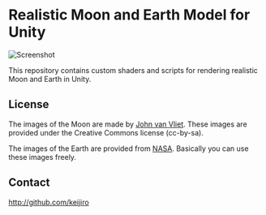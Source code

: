 Realistic Moon and Earth Model for Unity
========================================

![Screenshot][1]

This repository contains custom shaders and scripts for rendering realistic
Moon and Earth in Unity.

License
-------

The images of the Moon are made by [John van Vliet][2]. These images are
provided under the Creative Commons license (cc-by-sa).

The images of the Earth are provided from [NASA][3]. Basically you can use
these images freely.

Contact
-------

http://github.com/keijiro

[1]: https://41.media.tumblr.com/adc81d19cfa3b02052aa6f665c88a2a0/tumblr_nuruq19bbN1qio469o1_1280.png
[2]: http://www.celestiamotherlode.net/catalog/show_creator_details.php?creator_id=10
[3]: http://visibleearth.nasa.gov/view_cat.php?categoryID=1484
